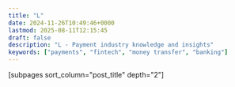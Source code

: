 ```yaml
---
title: "L"
date: 2024-11-26T10:49:46+0000
lastmod: 2025-08-11T12:15:45
draft: false
description: "L - Payment industry knowledge and insights"
keywords: ["payments", "fintech", "money transfer", "banking"]
---
```


[subpages sort_column="post_title" depth="2"]
